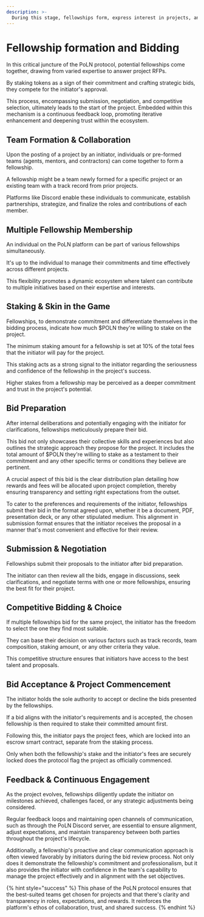 ```yaml
---
description: >-
  During this stage, fellowships form, express interest in projects, and competitively bid. The dynamic ensures the best teams are chosen, fostering quality and competitive prices within the PoLN ecosystem.
---
```


# Fellowship formation and Bidding

In this critical juncture of the PoLN protocol, potential fellowships come together, drawing from varied expertise to answer project RFPs. 

By staking tokens as a sign of their commitment and crafting strategic bids, they compete for the initiator's approval. 

This process, encompassing submission, negotiation, and competitive selection, ultimately leads to the start of the project. Embedded within this mechanism is a continuous feedback loop, promoting iterative enhancement and deepening trust within the ecosystem.

## Team Formation & Collaboration

Upon the posting of a project by an initiator, individuals or pre-formed teams (agents, mentors, and contractors) can come together to form a fellowship. 

A fellowship might be a team newly formed for a specific project or an existing team with a track record from prior projects.

Platforms like Discord enable these individuals to communicate, establish partnerships, strategize, and finalize the roles and contributions of each member.

## Multiple Fellowship Membership

An individual on the PoLN platform can be part of various fellowships simultaneously.

It's up to the individual to manage their commitments and time effectively across different projects. 

This flexibility promotes a dynamic ecosystem where talent can contribute to multiple initiatives based on their expertise and interests.

## Staking & Skin in the Game

Fellowships, to demonstrate commitment and differentiate themselves in the bidding process, indicate how much $POLN they're willing to stake on the project.

The minimum staking amount for a fellowship is set at 10% of the total fees that the initiator will pay for the project.

This staking acts as a strong signal to the initiator regarding the seriousness and confidence of the fellowship in the project's success. 

Higher stakes from a fellowship may be perceived as a deeper commitment and trust in the project's potential.

## Bid Preparation

After internal deliberations and potentially engaging with the initiator for clarifications, fellowships meticulously prepare their bid. 

This bid not only showcases their collective skills and experiences but also outlines the strategic approach they propose for the project. It includes the total amount of $POLN they're willing to stake as a testament to their commitment and any other specific terms or conditions they believe are pertinent.

A crucial aspect of this bid is the clear distribution plan detailing how rewards and fees will be allocated upon project completion, thereby ensuring transparency and setting right expectations from the outset. 

To cater to the preferences and requirements of the initiator, fellowships submit their bid in the format agreed upon, whether it be a document, PDF, presentation deck, or any other stipulated medium. This alignment in submission format ensures that the initiator receives the proposal in a manner that's most convenient and effective for their review.

## Submission & Negotiation

Fellowships submit their proposals to the initiator after bid preparation.

The initiator can then review all the bids, engage in discussions, seek clarifications, and negotiate terms with one or more fellowships, ensuring the best fit for their project.

## Competitive Bidding & Choice

If multiple fellowships bid for the same project, the initiator has the freedom to select the one they find most suitable.

They can base their decision on various factors such as track records, team composition, staking amount, or any other criteria they value.

This competitive structure ensures that initiators have access to the best talent and proposals.

## Bid Acceptance & Project Commencement

The initiator holds the sole authority to accept or decline the bids presented by the fellowships.

If a bid aligns with the initiator's requirements and is accepted, the chosen fellowship is then required to stake their committed amount first.

Following this, the initiator pays the project fees, which are locked into an escrow smart contract, separate from the staking process.

Only when both the fellowship's stake and the initiator's fees are securely locked does the protocol flag the project as officially commenced.

## Feedback & Continuous Engagement

As the project evolves, fellowships diligently update the initiator on milestones achieved, challenges faced, or any strategic adjustments being considered. 

Regular feedback loops and maintaining open channels of communication, such as through the PoLN Discord server, are essential to ensure alignment, adjust expectations, and maintain transparency between both parties throughout the project's lifecycle. 

Additionally, a fellowship's proactive and clear communication approach is often viewed favorably by initiators during the bid review process. Not only does it demonstrate the fellowship's commitment and professionalism, but it also provides the initiator with confidence in the team's capability to manage the project effectively and in alignment with the set objectives.

{% hint style="success" %}
This phase of the PoLN protocol ensures that the best-suited teams get chosen for projects and that there's clarity and transparency in roles, expectations, and rewards. It reinforces the platform's ethos of collaboration, trust, and shared success.
{% endhint %}
